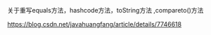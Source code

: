 



关于重写equals方法，hashcode方法，toString方法 ,compareto()方法

<https://blog.csdn.net/javahuangfang/article/details/7746618> 